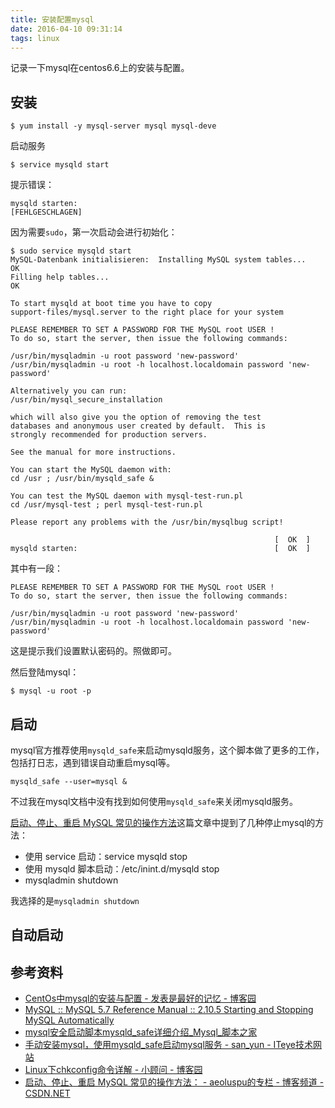 ```yaml
---
title: 安装配置mysql
date: 2016-04-10 09:31:14
tags: linux
---
```


记录一下mysql在centos6.6上的安装与配置。

<!-- more -->

## 安装

    $ yum install -y mysql-server mysql mysql-deve

启动服务

    $ service mysqld start

提示错误：

    mysqld starten:                                            [FEHLGESCHLAGEN]

因为需要`sudo`，第一次启动会进行初始化：

```
$ sudo service mysqld start
MySQL-Datenbank initialisieren:  Installing MySQL system tables...
OK
Filling help tables...
OK

To start mysqld at boot time you have to copy
support-files/mysql.server to the right place for your system

PLEASE REMEMBER TO SET A PASSWORD FOR THE MySQL root USER !
To do so, start the server, then issue the following commands:

/usr/bin/mysqladmin -u root password 'new-password'
/usr/bin/mysqladmin -u root -h localhost.localdomain password 'new-password'

Alternatively you can run:
/usr/bin/mysql_secure_installation

which will also give you the option of removing the test
databases and anonymous user created by default.  This is
strongly recommended for production servers.

See the manual for more instructions.

You can start the MySQL daemon with:
cd /usr ; /usr/bin/mysqld_safe &

You can test the MySQL daemon with mysql-test-run.pl
cd /usr/mysql-test ; perl mysql-test-run.pl

Please report any problems with the /usr/bin/mysqlbug script!

                                                           [  OK  ]
mysqld starten:                                            [  OK  ]
```


其中有一段：

```
PLEASE REMEMBER TO SET A PASSWORD FOR THE MySQL root USER !
To do so, start the server, then issue the following commands:

/usr/bin/mysqladmin -u root password 'new-password'
/usr/bin/mysqladmin -u root -h localhost.localdomain password 'new-password'
```

这是提示我们设置默认密码的。照做即可。

然后登陆mysql：

    $ mysql -u root -p

## 启动
mysql官方推荐使用`mysqld_safe`来启动mysqld服务，这个脚本做了更多的工作，包括打日志，遇到错误自动重启mysql等。

    mysqld_safe --user=mysql &

不过我在mysql文档中没有找到如何使用`mysqld_safe`来关闭mysqld服务。

[启动、停止、重启 MySQL 常见的操作方法](http://blog.csdn.net/aeolus_pu/article/details/9300205)这篇文章中提到了几种停止mysql的方法：

- 使用 service 启动：service mysqld stop
- 使用 mysqld 脚本启动：/etc/inint.d/mysqld stop
- mysqladmin shutdown

我选择的是`mysqladmin shutdown`

## 自动启动



## 参考资料
- [CentOs中mysql的安装与配置 - 发表是最好的记忆 - 博客园](http://www.cnblogs.com/shenliang123/p/3203546.html)
- [MySQL :: MySQL 5.7 Reference Manual :: 2.10.5 Starting and Stopping MySQL Automatically](http://dev.mysql.com/doc/refman/5.7/en/automatic-start.html)
- [mysql安全启动脚本mysqld_safe详细介绍_Mysql_脚本之家](http://www.jb51.net/article/52259.htm)
- [手动安装mysql，使用mysqld_safe启动mysql服务 - san_yun - ITeye技术网站](http://san-yun.iteye.com/blog/1493931)
- [Linux下chkconfig命令详解 - 小顾问 - 博客园](http://www.cnblogs.com/panjun-Donet/archive/2010/08/10/1796873.html)
- [启动、停止、重启 MySQL 常见的操作方法： - aeoluspu的专栏 - 博客频道 - CSDN.NET](http://blog.csdn.net/aeolus_pu/article/details/9300205)